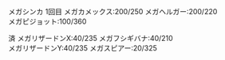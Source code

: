 メガシンカ 1回目 メガカメックス:200/250 メガヘルガー:200/220  
メガピジョット:100/360  

済 メガリザードンX:40/235 メガフシギバナ:40/210  
メガリザードンY:40/235 メガスピアー:20/325